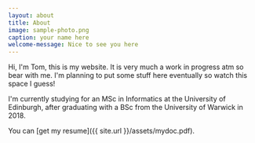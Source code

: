 ```yaml
---
layout: about
title: About
image: sample-photo.png
caption: your name here
welcome-message: Nice to see you here
---
```


Hi, I'm Tom, this is my website. It is very much a work in progress atm so bear with me. I'm planning to put some stuff here eventually so watch this space I guess!

I'm currently studying for an MSc in Informatics at the University of Edinburgh, after graduating with a BSc from the University of Warwick in 2018. 

You can [get my resume]({{ site.url }}/assets/mydoc.pdf).